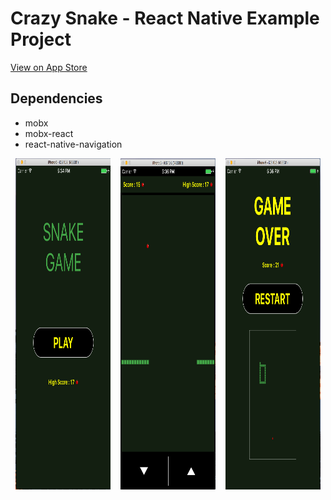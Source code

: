 # Crazy Snake - React Native Example Project


[View on App Store](https://itunes.apple.com/us/app/hungry-crazy-snake/id1292429610?ls=1&mt=8)

Dependencies
----------------
- mobx
- mobx-react
- react-native-navigation

<div style="display:flex; item-direction:row; justify-content:space-around; height:530px" >
<img src="images/cs1.png"  width="30%"/>
<img src="images/cs2.png"  width="30%"/>
<img src="images/cs3.png"  width="30%"/>
</div>
